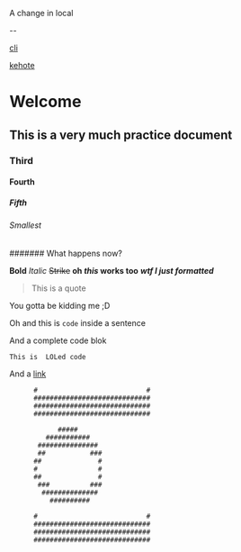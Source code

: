 A change in local 


--

[cli](https://github.com/juhokawaii/harjoitustyo/blob/main/laskarit/viikko1/commandline.txt) 

[kehote](https://github.com/juhokawaii/harjoitustyo/blob/main/laskarit/viikko1/komentorivi.txt)

# Welcome
## This is a very much practice document
### Third
#### Fourth
##### Fifth
###### Smallest
####### What happens now? 

**Bold**
*Italic*
~~Strike~~
**oh _this_ works too**
***wtf I just formatted***

> This is a quote

You gotta be kidding me ;D 

Oh and this is `code` inside a sentence

And a complete code blok

`
This
is 
LOLed code
`

And a [link](https://www.columbiaroad.com)

          #                           #
          #############################
          #############################
          #############################
            
                ##### 
             ########### 
           ###############
           ##           ###
          ##              # 
          #               # 
          ##              # 
           ###          ###
            ##############
              ##########
                      
          #                           #
          #############################
          #############################
          #############################
            
